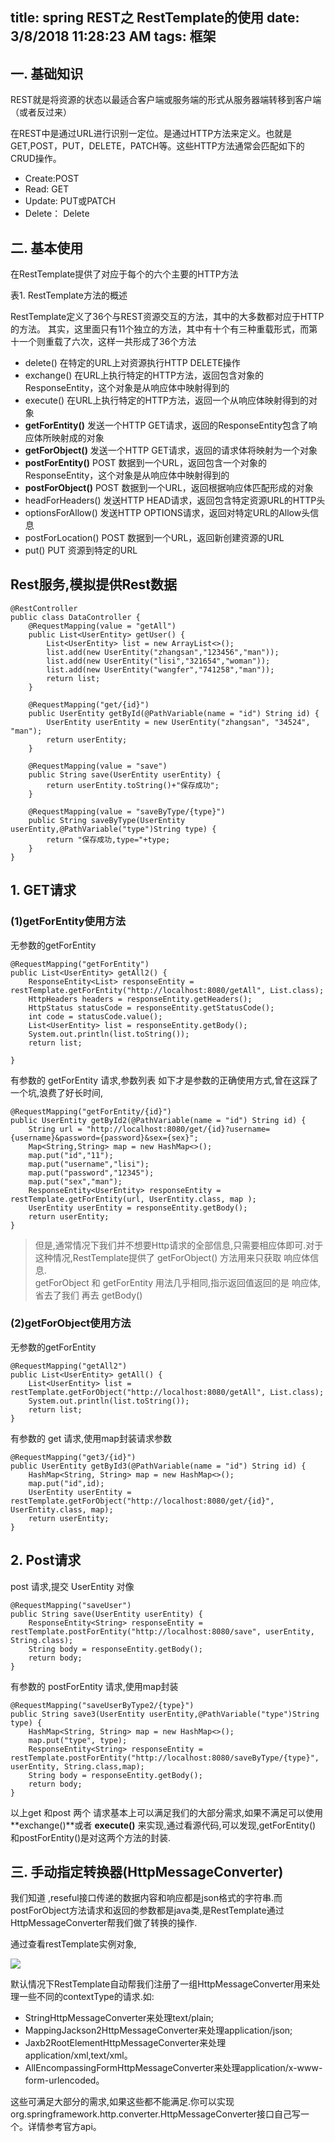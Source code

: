 title: spring REST之 RestTemplate的使用
date: 3/8/2018 11:28:23 AM 
tags: 框架
---

## 一. 基础知识 ##

REST就是将资源的状态以最适合客户端或服务端的形式从服务器端转移到客户端（或者反过来）

在REST中是通过URL进行识别一定位。是通过HTTP方法来定义。也就是GET,POST，PUT，DELETE，PATCH等。这些HTTP方法通常会匹配如下的CRUD操作。

 - Create:POST
 - Read: GET
 - Update: PUT或PATCH
 - Delete： Delete

## 二. 基本使用 ##

在RestTemplate提供了对应于每个的六个主要的HTTP方法

表1. RestTemplate方法的概述

RestTemplate定义了36个与REST资源交互的方法，其中的大多数都对应于HTTP的方法。 
其实，这里面只有11个独立的方法，其中有十个有三种重载形式，而第十一个则重载了六次，这样一共形成了36个方法

 - delete() 在特定的URL上对资源执行HTTP DELETE操作
 - exchange() 在URL上执行特定的HTTP方法，返回包含对象的ResponseEntity，这个对象是从响应体中映射得到的
 - execute() 在URL上执行特定的HTTP方法，返回一个从响应体映射得到的对象
 - **getForEntity()** 发送一个HTTP GET请求，返回的ResponseEntity包含了响应体所映射成的对象
 - **getForObject()** 发送一个HTTP GET请求，返回的请求体将映射为一个对象
 - **postForEntity()**  POST 数据到一个URL，返回包含一个对象的ResponseEntity，这个对象是从响应体中映射得到的
 - **postForObject()** POST 数据到一个URL，返回根据响应体匹配形成的对象
 - headForHeaders() 发送HTTP HEAD请求，返回包含特定资源URL的HTTP头
 - optionsForAllow() 发送HTTP OPTIONS请求，返回对特定URL的Allow头信息
 - postForLocation() POST 数据到一个URL，返回新创建资源的URL
 - put() PUT 资源到特定的URL

## Rest服务,模拟提供Rest数据 ##

	@RestController
	public class DataController {
	    @RequestMapping(value = "getAll")
	    public List<UserEntity> getUser() {
	        List<UserEntity> list = new ArrayList<>();
	        list.add(new UserEntity("zhangsan","123456","man"));
	        list.add(new UserEntity("lisi","321654","woman"));
	        list.add(new UserEntity("wangfer","741258","man"));
	        return list;
	    }
	
	    @RequestMapping("get/{id}")
	    public UserEntity getById(@PathVariable(name = "id") String id) {
	        UserEntity userEntity = new UserEntity("zhangsan", "34524", "man");
	        return userEntity;
	    }
	
	    @RequestMapping(value = "save")
	    public String save(UserEntity userEntity) {
	        return userEntity.toString()+"保存成功";
	    }
	
	    @RequestMapping(value = "saveByType/{type}")
	    public String saveByType(UserEntity userEntity,@PathVariable("type")String type) {
	        return "保存成功,type="+type;
	    }
	}

## 1. GET请求 ##

### (1)getForEntity使用方法 ###

无参数的getForEntity

    @RequestMapping("getForEntity")
    public List<UserEntity> getAll2() {
        ResponseEntity<List> responseEntity = restTemplate.getForEntity("http://localhost:8080/getAll", List.class);
        HttpHeaders headers = responseEntity.getHeaders();
        HttpStatus statusCode = responseEntity.getStatusCode();
        int code = statusCode.value();
        List<UserEntity> list = responseEntity.getBody();
        System.out.println(list.toString());
        return list;

    }

有参数的 getForEntity 请求,参数列表 如下才是参数的正确使用方式,曾在这踩了一个坑,浪费了好长时间,

    @RequestMapping("getForEntity/{id}")
    public UserEntity getById2(@PathVariable(name = "id") String id) {
        String url = "http://localhost:8080/get/{id}?username={username}&password={password}&sex={sex}";
        Map<String,String> map = new HashMap<>();
        map.put("id","11");
        map.put("username","lisi");
        map.put("password","12345");
        map.put("sex","man");
        ResponseEntity<UserEntity> responseEntity = restTemplate.getForEntity(url, UserEntity.class, map );
        UserEntity userEntity = responseEntity.getBody();
        return userEntity;
    }

> 但是,通常情况下我们并不想要Http请求的全部信息,只需要相应体即可.对于这种情况,RestTemplate提供了 getForObject() 方法用来只获取 响应体信息.  
> getForObject 和 getForEntity 用法几乎相同,指示返回值返回的是 响应体,省去了我们 再去 getBody() 

### (2)getForObject使用方法  ###

无参数的getForEntity
 	
	@RequestMapping("getAll2")
    public List<UserEntity> getAll() {
        List<UserEntity> list = restTemplate.getForObject("http://localhost:8080/getAll", List.class);
        System.out.println(list.toString());
        return list;
    }

有参数的 get 请求,使用map封装请求参数

    @RequestMapping("get3/{id}")
    public UserEntity getById3(@PathVariable(name = "id") String id) {
        HashMap<String, String> map = new HashMap<>();
        map.put("id",id);
        UserEntity userEntity = restTemplate.getForObject("http://localhost:8080/get/{id}", UserEntity.class, map);
        return userEntity;
    }

## 2. Post请求 ##

post 请求,提交 UserEntity 对像

    @RequestMapping("saveUser")
    public String save(UserEntity userEntity) {
        ResponseEntity<String> responseEntity = restTemplate.postForEntity("http://localhost:8080/save", userEntity, String.class);
        String body = responseEntity.getBody();
        return body;
    }

有参数的 postForEntity 请求,使用map封装

    @RequestMapping("saveUserByType2/{type}")
    public String save3(UserEntity userEntity,@PathVariable("type")String type) {
        HashMap<String, String> map = new HashMap<>();
        map.put("type", type);
        ResponseEntity<String> responseEntity = restTemplate.postForEntity("http://localhost:8080/saveByType/{type}", userEntity, String.class,map);
        String body = responseEntity.getBody();
        return body;
    }

以上get 和post 两个 请求基本上可以满足我们的大部分需求,如果不满足可以使用 **exchange()**或者 **execute()** 来实现,通过看源代码,可以发现,getForEntity() 和postForEntity()是对这两个方法的封装.

## 三. 手动指定转换器(HttpMessageConverter) ##

我们知道 ,reseful接口传递的数据内容和响应都是json格式的字符串.而postForObject方法请求和返回的参数都是java类,是RestTemplate通过HttpMessageConverter帮我们做了转换的操作.

通过查看restTemplate实例对象,

![](http://7xpw00.com1.z0.glb.clouddn.com/restTemplateObject.png)

默认情况下RestTemplate自动帮我们注册了一组HttpMessageConverter用来处理一些不同的contextType的请求.如:

 - StringHttpMessageConverter来处理text/plain; 
 - MappingJackson2HttpMessageConverter来处理application/json;
 - Jaxb2RootElementHttpMessageConverter来处理application/xml,text/xml。
 - AllEncompassingFormHttpMessageConverter来处理application/x-www-form-urlencoded。

这些可满足大部分的需求,如果这些都不能满足.你可以实现org.springframework.http.converter.HttpMessageConverter接口自己写一个。详情参考官方api。
